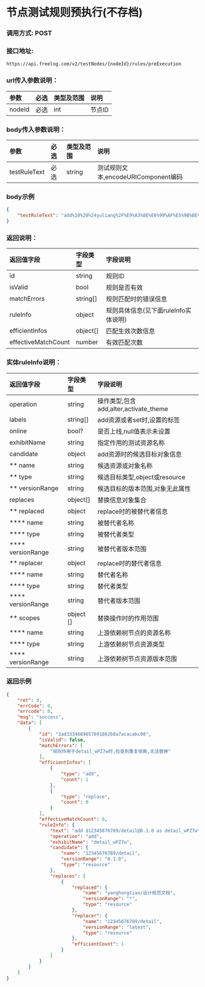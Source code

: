 # 节点测试规则预执行(不存档)

### 调用方式: POST

### 接口地址:

```
https://api.freelog.com/v2/testNodes/{nodeId}/rules/preExecution
```

### url传入参数说明：

| 参数 | 必选 | 类型及范围 | 说明 |
| :--- | :--- | :--- | :--- |
| nodeId | 必选 | int | 节点ID |

### body传入参数说明：

| 参数 | 必选 | 类型及范围 | 说明 |
| :--- | :--- | :--- | :--- |
| testRuleText | 必选 | string | 测试规则文本,encodeURIComponent编码  |

### body示例

```json
{
    "testRuleText": "add%20%20%24yuliang%2F%E9%A3%8E%E6%99%AF%E5%9B%BE%20as%20import_test_resource%0Ado%0A%20%20%20set_labels%20tag1%2Ctag2%2Ctag3%09%09%0Aend%0Aadd%20%20%20%23yuliang-a%2Fyuliang-4131%20%20as%20object_1%20%0Ado%20%20%0A%20%20%20set_labels%20reset%20%20%0A%20%20%20replace%20%23yuliang%2Freadme2%20with%20%23yuliang%2Freadme3%20%20%0A%20%20%20hide%20%0Aend"
}
```

### 返回说明：

| 返回值字段 | 字段类型 | 字段说明 |
| :--- | :--- | :--- |
| id | string | 规则ID |
| isValid | bool | 规则是否有效 |
| matchErrors | string[] | 规则匹配时的错误信息 |
| ruleInfo | object | 规则具体信息(见下面ruleInfo实体说明) |
| efficientInfos | object[] | 匹配生效次数信息 |
| effectiveMatchCount | number | 有效匹配次数 |

### 实体ruleInfo说明：

| 返回值字段 | 字段类型 | 字段说明 |
| :--- | :--- | :--- |
| operation | string | 操作类型,包含add,alter,activate_theme|
| labels | string[] | add资源或者set时,设置的标签 |
| online | bool? | 是否上线,null值表示未设置 |
| exhibitName | string | 指定作用的测试资源名称|
| candidate | object | add资源时的候选目标对象信息 |
| ** name | string | 候选资源或对象名称 |
| ** type | string | 候选目标类型,object或resource |
| ** versionRange| string | 候选目标的版本范围,对象无此属性 |
| replaces | object[] | 替换信息对象集合  |
| ** replaced | object | replace时的被替代者信息  |
| **** name | string | 被替代者名称 |
| **** type | string | 被替代者类型 |
| **** versionRange | string | 被替代者版本范围 |
| ** replacer | object | replace时的替代者信息  |
| **** name | string | 替代者名称 |
| **** type | string | 替代者类型 |
| **** versionRange | string | 替代者版本范围 |
| ** scopes | object [] | 替换操作时的作用范围 |
| **** name | string | 上游依赖树节点的资源名称 |
| **** type | string | 上游依赖树节点资源类型 |
| **** versionRange | string | 上游依赖树节点资源版本范围 |

### 返回示例

```json
{
    "ret": 0,
    "errCode": 0,
    "errcode": 0,
    "msg": "success",
    "data": [
        {
            "id": "3ad333468965769186260a7acacabc00",
            "isValid": false,
            "matchErrors": [
                "规则作用于detail_wPZ7w时,检查到重复依赖,无法替换"
            ],
            "efficientInfos": [
                {
                    "type": "add",
                    "count": 1
                },
                {
                    "type": "replace",
                    "count": 0
                }
            ],
            "effectiveMatchCount": 0,
            "ruleInfo": {
                "text": "add $12345676789/detail@0.1.0 as detail_wPZ7w\ndo\n   replace $yanghongtian/设计规范文档 with $12345676789/detail\nend",
                "operation": "add",
                "exhibitName": "detail_wPZ7w",
                "candidate": {
                    "name": "12345676789/detail",
                    "versionRange": "0.1.0",
                    "type": "resource"
                },
                "replaces": [
                    {
                        "replaced": {
                            "name": "yanghongtian/设计规范文档",
                            "versionRange": "*",
                            "type": "resource"
                        },
                        "replacer": {
                            "name": "12345676789/detail",
                            "versionRange": "latest",
                            "type": "resource"
                        },
                        "efficientCount": 1
                    }
                ]
            }
        }
    ]
}
```
